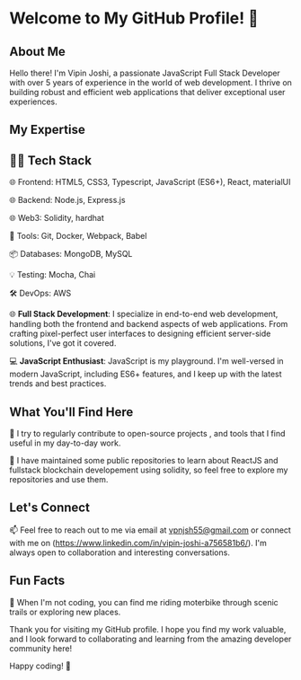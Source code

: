 # Welcome to My GitHub Profile! 👋

## About Me

Hello there! I'm Vipin Joshi, a passionate JavaScript Full Stack Developer with over 5 years of experience in the world of web development. I thrive on building robust and efficient web applications that deliver exceptional user experiences.

## My Expertise

## 👨‍💻 Tech Stack

🌐 Frontend: HTML5, CSS3, Typescript, JavaScript (ES6+), React, materialUI

🌐 Backend: Node.js, Express.js

🌐 Web3: Solidity, hardhat

🧰 Tools: Git, Docker, Webpack, Babel

📦 Databases: MongoDB, MySQL

💡 Testing: Mocha, Chai

🛠️ DevOps: AWS


🌐 **Full Stack Development**: I specialize in end-to-end web development, handling both the frontend and backend aspects of web applications. From crafting pixel-perfect user interfaces to designing efficient server-side solutions, I've got it covered.

💻 **JavaScript Enthusiast**: JavaScript is my playground. I'm well-versed in modern JavaScript, including ES6+ features, and I keep up with the latest trends and best practices.

## What You'll Find Here

🚀 I try to regularly contribute to open-source projects , and tools that I find useful in my day-to-day work.

🧰 I have maintained some public repositories to learn about ReactJS and fullstack blockchain developement using solidity, so feel free to explore my repositories and use them.

## Let's Connect

📫 Feel free to reach out to me via email at vpnjsh55@gmail.com or connect with me on (https://www.linkedin.com/in/vipin-joshi-a756581b6/). I'm always open to collaboration and interesting conversations.

## Fun Facts

🚴 When I'm not coding, you can find me riding moterbike through scenic trails or exploring new places.

Thank you for visiting my GitHub profile. I hope you find my work valuable, and I look forward to collaborating and learning from the amazing developer community here!

Happy coding! 🚀
